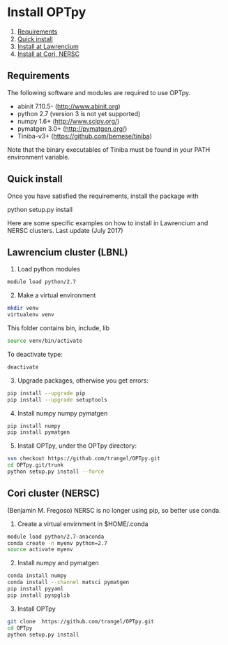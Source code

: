 # Install OPTpy

1. [Requirements](#requirements)   
2. [Quick install](#quick-install)   
3. [Install at Lawrencium](#lawrencium)   
4. [Install at Cori, NERSC](#cori)   

<a id='requirements'></a>
## Requirements

The following software and modules are required to use OPTpy.

  * abinit 7.10.5- (http://www.abinit.org)
  * python 2.7 (version 3 is not yet supported) 
  * numpy 1.6+      (http://www.scipy.org/)
  * pymatgen 3.0+   (http://pymatgen.org/)
  * Tiniba-v3+ (https://github.com/bemese/tiniba)

Note that the binary executables of Tiniba must be found
in your PATH environment variable.

<a id='quick-install'></a>
## Quick install

Once you have satisfied the requirements, install the package with

  python setup.py install

Here are some specific examples on how to install in Lawrencium and NERSC clusters.
Last update (July 2017)

<a id='lawrencium'></a>
## Lawrencium cluster (LBNL)

1. Load python modules  
```bash
module load python/2.7   
```

2. Make a virtual environment   
```bash
mkdir venv   
virtualenv venv  
``` 
This folder contains bin, include, lib   
```bash
source venv/bin/activate  
```
To deactivate type:  
```bash 
deactivate    
```

3. Upgrade packages, otherwise you get errors:   
```bash
pip install --upgrade pip
pip install --upgrade setuptools    
```

4. Install numpy numpy pymatgen  
```bash
pip install numpy   
pip install pymatgen 
```

5. Install OPTpy, under the OPTpy directory:  
```bash
svn checkout https://github.com/trangel/OPTpy.git   
cd OPTpy.git/trunk    
python setup.py install --force     
```

<a id='cori'></a>
## Cori cluster (NERSC)
(Benjamin M. Fregoso)
NERSC is no longer using pip, so better use conda.  

1. Create a virtual envirnment in $HOME/.conda  
```bash
module load python/2.7-anaconda 
conda create -n myenv python=2.7  
source activate myenv        
```

2. Install numpy and pymatgen
```bash
conda install numpy            
conda install --channel matsci pymatgen
pip install pyyaml   
pip install pyspglib   
```

3. Install OPTpy  
```bash
git clone  https://github.com/trangel/OPTpy.git  
cd OPTpy  
python setup.py install   
```
